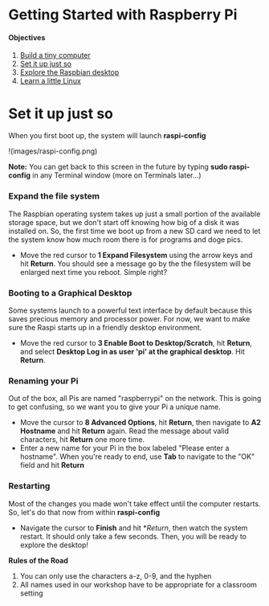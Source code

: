 Getting Started with Raspberry Pi
=================================

#### Objectives
1. [Build a tiny computer](01-build.md)
2. [Set it up just so](02-configuring.md)
3. [Explore the Raspbian desktop](03-raspbian-desktop.md)
4. [Learn a little Linux](04-linux-101.md)

# Set it up just so

When you first boot up, the system will launch **raspi-config**

!(images/raspi-config.png)

**Note:** You can get back to this screen in the future by typing **sudo raspi-config** in any Terminal window (more on Terminals later...)

### Expand the file system

The Raspbian operating system takes up just a small portion of the available storage space, but we don't start off knowing how big of a disk it was installed on. So, the first time we boot up from a new SD card we need to let the system know how much room there is for programs and doge pics. 

* Move the red cursor to **1 Expand Filesystem** using the arrow keys and hit **Return**. You should see a message go by the the filesystem will be enlarged next time you reboot. Simple right?

### Booting to a Graphical Desktop

Some systems launch to a powerful text interface by default because this saves precious memory and processor power. For now, we want to make sure the Raspi starts up in a friendly desktop environment. 

* Move the red cursor to **3 Enable Boot to Desktop/Scratch**, hit **Return**, and select **Desktop Log in as user 'pi' at the graphical desktop**. Hit **Return**.

### Renaming your Pi

Out of the box, all Pis are named "raspberrypi" on the network. This is going to get confusing, so we want you to give your Pi a unique name. 

* Move the cursor to **8 Advanced Options**, hit **Return**, then navigate to **A2 Hostname** and hit **Return** again. Read the message about valid characters, hit **Return** one more time. 
* Enter a new name for your Pi in the box labeled "Please enter a hostname". When you're ready to end, use **Tab** to navigate to the "OK" field and hit **Return**

### Restarting

Most of the changes you made won't take effect until the computer restarts. So, let's do that now from within **raspi-config**

* Navigate the cursor to **Finish** and hit **Return*, then watch the system restart. It should only take a few seconds. Then, you will be ready to explore the desktop!

**Rules of the Road**

1. You can only use the characters a-z, 0-9, and the hyphen
2. All names used in our workshop have to be appropriate for a classroom setting

